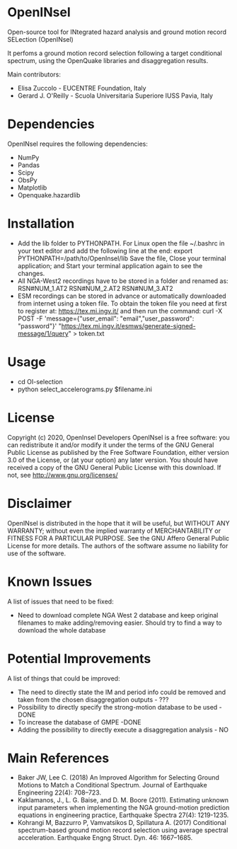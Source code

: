 # OpenINsel
Open-source tool for INtegrated hazard analysis and ground motion record SELection (OpenINsel)

It perfoms a ground motion record selection following a target conditional spectrum, using the OpenQuake libraries and disaggregation results.

Main contributors:
* Elisa Zuccolo - EUCENTRE Foundation, Italy
* Gerard J. O'Reilly - Scuola Universitaria Superiore IUSS Pavia, Italy

# Dependencies
OpenINsel requires the following dependencies:

 * NumPy
 * Pandas
 * Scipy
 * ObsPy
 * Matplotlib
 * Openquake.hazardlib


# Installation

- Add the lib folder to PYTHONPATH. For Linux open the file ~/.bashrc in your text editor and add the following line at the end:
	export PYTHONPATH=/path/to/OpenInsel/lib
Save the file, Close your terminal application; and Start your terminal application again to see the changes.
- All NGA-West2 recordings have to be stored in a folder and renamed as:
RSN#NUM_1.AT2
RSN#NUM_2.AT2
RSN#NUM_3.AT2
- ESM recordings can be stored in advance or automatically downloaded from internet using a token file. To obtain the token file you need at first to register at: https://tex.mi.ingv.it/ and then run the command:
	curl -X POST -F 'message={"user_email": "email","user_password": "password"}' "https://tex.mi.ingv.it/esmws/generate-signed-message/1/query" > token.txt

# Usage
* cd OI-selection
* python select_accelerograms.py $filename.ini

# License
Copyright (c) 2020, OpenInsel Developers
OpenINsel is a free software: you can redistribute it and/or modify it under the terms of the GNU General Public License as published by the Free Software Foundation, either version 3.0 of the License, or (at your option) any later version.
You should have received a copy of the GNU General Public License with this download. If not, see http://www.gnu.org/licenses/

# Disclaimer
OpenINsel is distributed in the hope that it will be useful, but WITHOUT ANY WARRANTY; without even the implied warranty of MERCHANTABILITY or FITNESS FOR A PARTICULAR PURPOSE. See the GNU Affero General Public License for more details.
The authors of the software assume no liability for use of the software.

# Known Issues
A list of issues that need to be fixed:
* Need to download complete NGA West 2 database and keep original filenames to make adding/removing easier. Should try to find a way to download the whole database

# Potential Improvements
A list of things that could be improved:
* The need to directly state the IM and period info could be removed and taken from the chosen disaggregation outputs - ???
* Possibility to directly specify the strong-motion database to be used - DONE
* To increase the database of GMPE -DONE
* Adding the possibility to directly execute a disaggregation analysis - NO

# Main References

* Baker JW, Lee C. (2018) An Improved Algorithm for Selecting Ground Motions to Match a Conditional Spectrum. Journal of Earthquake Engineering 22(4): 708–723. 
* Kaklamanos, J., L. G. Baise, and D. M. Boore (2011). Estimating unknown input parameters when implementing the NGA ground-motion prediction equations in engineering practice, Earthquake Spectra 27(4): 1219-1235.
* Kohrangi M, Bazzurro P, Vamvatsikos D, Spillatura A. (2017) Conditional spectrum-based ground motion record selection using average spectral acceleration. Earthquake Engng Struct. Dyn. 46: 1667–1685.
